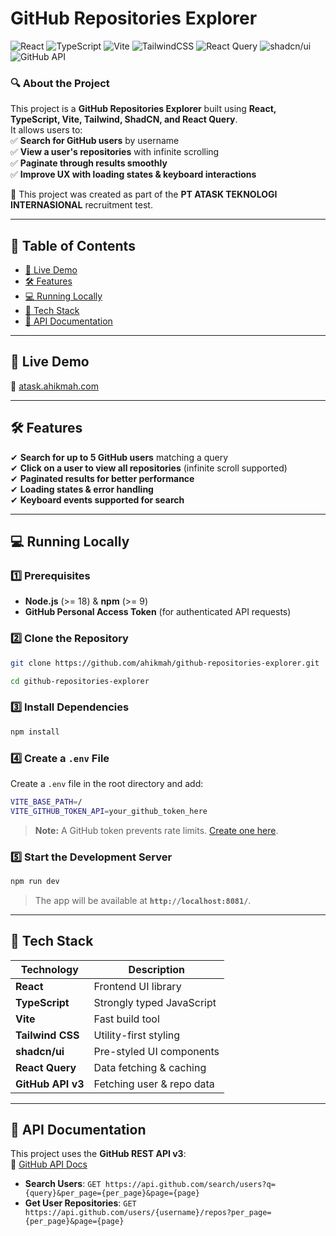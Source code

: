 # **GitHub Repositories Explorer**

![React](https://img.shields.io/badge/React-19-blue.svg?style=flat&logo=react) ![TypeScript](https://img.shields.io/badge/TypeScript-5-blue.svg?style=flat&logo=typescript) ![Vite](https://img.shields.io/badge/Vite-6-purple.svg?style=flat&logo=vite) ![TailwindCSS](https://img.shields.io/badge/TailwindCSS-3-blue.svg?style=flat&logo=tailwindcss) ![React Query](https://img.shields.io/badge/ReactQuery-5-orange.svg?style=flat&logo=reactquery) ![shadcn/ui](https://img.shields.io/badge/shadcn-UI-black.svg?style=flat) ![GitHub API](https://img.shields.io/badge/GitHubAPI-v3-black.svg?style=flat&logo=github)

### **🔍 About the Project**

This project is a **GitHub Repositories Explorer** built using **React, TypeScript, Vite, Tailwind, ShadCN, and React Query**.  
It allows users to:  
✅ **Search for GitHub users** by username  
✅ **View a user's repositories** with infinite scrolling  
✅ **Paginate through results smoothly**  
✅ **Improve UX with loading states & keyboard interactions**

📝 This project was created as part of the **PT ATASK TEKNOLOGI INTERNASIONAL** recruitment test.

---

## 📖 **Table of Contents**

- [🚀 Live Demo](#-live-demo)
- [🛠️ Features](#️-features)
- [💻 Running Locally](#-running-locally)
- [📌 Tech Stack](#-tech-stack)
- [📜 API Documentation](#-api-documentation)

---

## 🚀 **Live Demo**

🔗 [atask.ahikmah.com](https://atask.ahikmah.com)

---

## 🛠️ **Features**

✔ **Search for up to 5 GitHub users** matching a query  
✔ **Click on a user to view all repositories** (infinite scroll supported)  
✔ **Paginated results for better performance**  
✔ **Loading states & error handling**  
✔ **Keyboard events supported for search**

---

## 💻 **Running Locally**

### **1️⃣ Prerequisites**

- **Node.js** (>= 18) & **npm** (>= 9)
- **GitHub Personal Access Token** (for authenticated API requests)

### **2️⃣ Clone the Repository**

```sh
git clone https://github.com/ahikmah/github-repositories-explorer.git

cd github-repositories-explorer
```

### **3️⃣ Install Dependencies**

```sh
npm install
```

### **4️⃣ Create a `.env` File**

Create a `.env` file in the root directory and add:

```sh
VITE_BASE_PATH=/
VITE_GITHUB_TOKEN_API=your_github_token_here
```

> **Note:** A GitHub token prevents rate limits. [Create one here](https://github.com/settings/tokens).

### **5️⃣ Start the Development Server**

```sh
npm run dev
```

> The app will be available at **`http://localhost:8081/`**.

---

## 📌 **Tech Stack**

| Technology        | Description               |
| ----------------- | ------------------------- |
| **React**         | Frontend UI library       |
| **TypeScript**    | Strongly typed JavaScript |
| **Vite**          | Fast build tool           |
| **Tailwind CSS**  | Utility-first styling     |
| **shadcn/ui**     | Pre-styled UI components  |
| **React Query**   | Data fetching & caching   |
| **GitHub API v3** | Fetching user & repo data |

---

## 📜 **API Documentation**

This project uses the **GitHub REST API v3**:  
📄 [GitHub API Docs](https://developer.github.com/v3/)

- **Search Users**: `GET https://api.github.com/search/users?q={query}&per_page={per_page}&page={page}`
- **Get User Repositories**: `GET https://api.github.com/users/{username}/repos?per_page={per_page}&page={page}`
